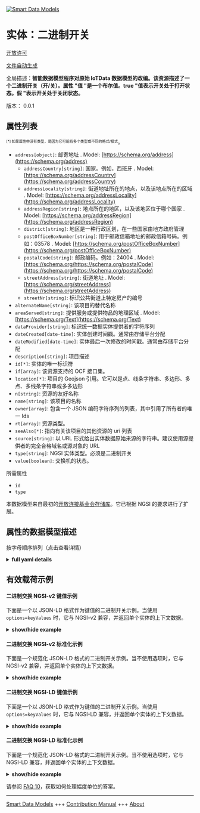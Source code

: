 <!-- 10-Header -->    
[![Smart Data Models](https://smartdatamodels.org/wp-content/uploads/2022/01/SmartDataModels_logo.png "Logo")](https://smartdatamodels.org)    
实体：二进制开关    
========<!-- /10-Header -->    
<!-- 15-License -->    
[开放许可](https://github.com/smart-data-models//dataModel.OCF/blob/master/BinarySwitch/LICENSE.md)    
[文件自动生成](https://docs.google.com/presentation/d/e/2PACX-1vTs-Ng5dIAwkg91oTTUdt8ua7woBXhPnwavZ0FxgR8BsAI_Ek3C5q97Nd94HS8KhP-r_quD4H0fgyt3/pub?start=false&loop=false&delayms=3000#slide=id.gb715ace035_0_60)    
<!-- /15-License -->    
<!-- 20-Description -->    
全局描述：**智能数据模型程序对原始 IoTData 数据模型的改编。该资源描述了一个二进制开关（开/关）。属性 "值 "是一个布尔值。true "值表示开关处于打开状态。假 "表示开关处于关闭状态。**    
版本： 0.0.1    
<!-- /20-Description -->    
<!-- 30-PropertiesList -->    
## 属性列表    
<sup><sub>[*] 如果属性中没有类型，是因为它可能有多个类型或不同的格式/模式</sub></sup>。    
- `address[object]`: 邮寄地址  . Model: [https://schema.org/address](https://schema.org/address)	- `addressCountry[string]`: 国家。例如，西班牙  . Model: [https://schema.org/addressCountry](https://schema.org/addressCountry)    
	- `addressLocality[string]`: 街道地址所在的地点，以及该地点所在的区域  . Model: [https://schema.org/addressLocality](https://schema.org/addressLocality)    
	- `addressRegion[string]`: 地点所在的地区，以及该地区位于哪个国家  . Model: [https://schema.org/addressRegion](https://schema.org/addressRegion)    
	- `district[string]`: 地区是一种行政区划，在一些国家由地方政府管理      
	- `postOfficeBoxNumber[string]`: 用于邮政信箱地址的邮政信箱号码。例如：03578  . Model: [https://schema.org/postOfficeBoxNumber](https://schema.org/postOfficeBoxNumber)    
	- `postalCode[string]`: 邮政编码。例如：24004  . Model: [https://schema.org/https://schema.org/postalCode](https://schema.org/https://schema.org/postalCode)    
	- `streetAddress[string]`: 街道地址  . Model: [https://schema.org/streetAddress](https://schema.org/streetAddress)    
	- `streetNr[string]`: 标识公共街道上特定房产的编号      
- `alternateName[string]`: 该项目的替代名称  - `areaServed[string]`: 提供服务或提供物品的地理区域  . Model: [https://schema.org/Text](https://schema.org/Text)- `dataProvider[string]`: 标识统一数据实体提供者的字符序列  - `dateCreated[date-time]`: 实体创建时间戳。通常由存储平台分配  - `dateModified[date-time]`: 实体最后一次修改的时间戳。通常由存储平台分配  - `description[string]`: 项目描述  - `id[*]`: 实体的唯一标识符  - `if[array]`: 该资源支持的 OCF 接口集。  - `location[*]`: 项目的 Geojson 引用。它可以是点、线条字符串、多边形、多点、多线条字符串或多多边形  - `n[string]`: 资源的友好名称  - `name[string]`: 该项目的名称  - `owner[array]`: 包含一个 JSON 编码字符序列的列表，其中引用了所有者的唯一 Ids  - `rt[array]`: 资源类型。  - `seeAlso[*]`: 指向有关该项目的其他资源的 uri 列表  - `source[string]`: 以 URL 形式给出实体数据原始来源的字符串。建议使用源提供者的完全合格域名或源对象的 URL  - `type[string]`: NGSI 实体类型。必须是二进制开关  - `value[boolean]`: 交换机的状态。  <!-- /30-PropertiesList -->    
<!-- 35-RequiredProperties -->    
所需属性    
- `id`  - `type`  <!-- /35-RequiredProperties -->    
<!-- 40-RequiredProperties -->    
本数据模型来自最初的[开放连接基金会存储库](https://github.com/openconnectivityfoundation/IoTDataModels)。它已根据 NGSI 的要求进行了扩展。    
<!-- /40-RequiredProperties -->    
<!-- 50-DataModelHeader -->    
## 属性的数据模型描述    
按字母顺序排列（点击查看详情）    
<!-- /50-DataModelHeader -->    
<!-- 60-ModelYaml -->    
<details><summary><strong>full yaml details</strong></summary>      
```yaml    
BinarySwitch:      
  description: 'Smart Data Models Program adaptation of the original IoTData data Models. This Resource describes a binary switch (on/off). The Property ''value'' is a boolean. A value of ''true'' means that the switch is on. A value of ''false'' means that the switch is off. '      
  properties:      
    address:      
      description: The mailing address      
      properties:      
        addressCountry:      
          description: 'The country. For example, Spain'      
          type: string      
          x-ngsi:      
            model: https://schema.org/addressCountry      
            type: Property      
        addressLocality:      
          description: 'The locality in which the street address is, and which is in the region'      
          type: string      
          x-ngsi:      
            model: https://schema.org/addressLocality      
            type: Property      
        addressRegion:      
          description: 'The region in which the locality is, and which is in the country'      
          type: string      
          x-ngsi:      
            model: https://schema.org/addressRegion      
            type: Property      
        district:      
          description: 'A district is a type of administrative division that, in some countries, is managed by the local government'      
          type: string      
          x-ngsi:      
            type: Property      
        postOfficeBoxNumber:      
          description: 'The post office box number for PO box addresses. For example, 03578'      
          type: string      
          x-ngsi:      
            model: https://schema.org/postOfficeBoxNumber      
            type: Property      
        postalCode:      
          description: 'The postal code. For example, 24004'      
          type: string      
          x-ngsi:      
            model: https://schema.org/https://schema.org/postalCode      
            type: Property      
        streetAddress:      
          description: The street address      
          type: string      
          x-ngsi:      
            model: https://schema.org/streetAddress      
            type: Property      
        streetNr:      
          description: Number identifying a specific property on a public street      
          type: string      
          x-ngsi:      
            type: Property      
      type: object      
      x-ngsi:      
        model: https://schema.org/address      
        type: Property      
    alternateName:      
      description: An alternative name for this item      
      type: string      
      x-ngsi:      
        type: Property      
    areaServed:      
      description: The geographic area where a service or offered item is provided      
      type: string      
      x-ngsi:      
        model: https://schema.org/Text      
        type: Property      
    dataProvider:      
      description: A sequence of characters identifying the provider of the harmonised data entity      
      type: string      
      x-ngsi:      
        type: Property      
    dateCreated:      
      description: Entity creation timestamp. This will usually be allocated by the storage platform      
      format: date-time      
      type: string      
      x-ngsi:      
        type: Property      
    dateModified:      
      description: Timestamp of the last modification of the entity. This will usually be allocated by the storage platform      
      format: date-time      
      type: string      
      x-ngsi:      
        type: Property      
    description:      
      description: A description of this item      
      type: string      
      x-ngsi:      
        type: Property      
    id:      
      anyOf:      
        - description: Identifier format of any NGSI entity      
          maxLength: 256      
          minLength: 1      
          pattern: ^[\w\-\.\{\}\$\+\*\[\]`|~^@!,:\\]+$      
          type: string      
          x-ngsi:      
            type: Property      
        - description: Identifier format of any NGSI entity      
          format: uri      
          type: string      
          x-ngsi:      
            type: Property      
      description: Unique identifier of the entity      
      x-ngsi:      
        type: Property      
    if:      
      description: The OCF Interface set supported by this Resource.      
      items:      
        enum:      
          - oic.if.a      
          - oic.if.baseline      
        type: string      
      minItems: 2      
      readOnly: true      
      type: array      
      uniqueItems: true      
      x-ngsi:      
        type: Property      
    location:      
      description: 'Geojson reference to the item. It can be Point, LineString, Polygon, MultiPoint, MultiLineString or MultiPolygon'      
      oneOf:      
        - description: Geojson reference to the item. Point      
          properties:      
            bbox:      
              items:      
                type: number      
              minItems: 4      
              type: array      
            coordinates:      
              items:      
                type: number      
              minItems: 2      
              type: array      
            type:      
              enum:      
                - Point      
              type: string      
          required:      
            - type      
            - coordinates      
          title: GeoJSON Point      
          type: object      
          x-ngsi:      
            type: GeoProperty      
        - description: Geojson reference to the item. LineString      
          properties:      
            bbox:      
              items:      
                type: number      
              minItems: 4      
              type: array      
            coordinates:      
              items:      
                items:      
                  type: number      
                minItems: 2      
                type: array      
              minItems: 2      
              type: array      
            type:      
              enum:      
                - LineString      
              type: string      
          required:      
            - type      
            - coordinates      
          title: GeoJSON LineString      
          type: object      
          x-ngsi:      
            type: GeoProperty      
        - description: Geojson reference to the item. Polygon      
          properties:      
            bbox:      
              items:      
                type: number      
              minItems: 4      
              type: array      
            coordinates:      
              items:      
                items:      
                  items:      
                    type: number      
                  minItems: 2      
                  type: array      
                minItems: 4      
                type: array      
              type: array      
            type:      
              enum:      
                - Polygon      
              type: string      
          required:      
            - type      
            - coordinates      
          title: GeoJSON Polygon      
          type: object      
          x-ngsi:      
            type: GeoProperty      
        - description: Geojson reference to the item. MultiPoint      
          properties:      
            bbox:      
              items:      
                type: number      
              minItems: 4      
              type: array      
            coordinates:      
              items:      
                items:      
                  type: number      
                minItems: 2      
                type: array      
              type: array      
            type:      
              enum:      
                - MultiPoint      
              type: string      
          required:      
            - type      
            - coordinates      
          title: GeoJSON MultiPoint      
          type: object      
          x-ngsi:      
            type: GeoProperty      
        - description: Geojson reference to the item. MultiLineString      
          properties:      
            bbox:      
              items:      
                type: number      
              minItems: 4      
              type: array      
            coordinates:      
              items:      
                items:      
                  items:      
                    type: number      
                  minItems: 2      
                  type: array      
                minItems: 2      
                type: array      
              type: array      
            type:      
              enum:      
                - MultiLineString      
              type: string      
          required:      
            - type      
            - coordinates      
          title: GeoJSON MultiLineString      
          type: object      
          x-ngsi:      
            type: GeoProperty      
        - description: Geojson reference to the item. MultiLineString      
          properties:      
            bbox:      
              items:      
                type: number      
              minItems: 4      
              type: array      
            coordinates:      
              items:      
                items:      
                  items:      
                    items:      
                      type: number      
                    minItems: 2      
                    type: array      
                  minItems: 4      
                  type: array      
                type: array      
              type: array      
            type:      
              enum:      
                - MultiPolygon      
              type: string      
          required:      
            - type      
            - coordinates      
          title: GeoJSON MultiPolygon      
          type: object      
          x-ngsi:      
            type: GeoProperty      
      x-ngsi:      
        type: GeoProperty      
    n:      
      description: Friendly name of the Resource      
      maxLength: 64      
      readOnly: true      
      type: string      
      x-ngsi:      
        type: Property      
    name:      
      description: The name of this item      
      type: string      
      x-ngsi:      
        type: Property      
    owner:      
      description: A List containing a JSON encoded sequence of characters referencing the unique Ids of the owner(s)      
      items:      
        anyOf:      
          - description: Identifier format of any NGSI entity      
            maxLength: 256      
            minLength: 1      
            pattern: ^[\w\-\.\{\}\$\+\*\[\]`|~^@!,:\\]+$      
            type: string      
            x-ngsi:      
              type: Property      
          - description: Identifier format of any NGSI entity      
            format: uri      
            type: string      
            x-ngsi:      
              type: Property      
        description: Unique identifier of the entity      
        x-ngsi:      
          type: Property      
      type: array      
      x-ngsi:      
        type: Property      
    rt:      
      description: The Resource Type.      
      items:      
        enum:      
          - oic.r.switch.binary      
        maxLength: 64      
        type: string      
      minItems: 1      
      readOnly: true      
      type: array      
      uniqueItems: true      
      x-ngsi:      
        type: Property      
    seeAlso:      
      description: list of uri pointing to additional resources about the item      
      oneOf:      
        - items:      
            format: uri      
            type: string      
          minItems: 1      
          type: array      
        - format: uri      
          type: string      
      x-ngsi:      
        type: Property      
    source:      
      description: 'A sequence of characters giving the original source of the entity data as a URL. Recommended to be the fully qualified domain name of the source provider, or the URL to the source object'      
      type: string      
      x-ngsi:      
        type: Property      
    type:      
      description: NGSI entity type. It has to be BinarySwitch      
      enum:      
        - BinarySwitch      
      type: string      
      x-ngsi:      
        type: Property      
    value:      
      description: The status of the switch.      
      type: boolean      
      x-ngsi:      
        type: Property      
  required:      
    - id      
    - type      
  type: object      
  x-derived-from: https://github.com/OpenInterConnect/IoTDataModels/blob/master/BinarySwitchResURI.swagger.json      
  x-disclaimer: 'Redistribution and use in source and binary forms, with or without modification, are permitted  provided that the license conditions are met. Copyleft (c) 2022 Contributors to Smart Data Models Program'      
  x-license-url: https://github.com/smart-data-models/dataModel.OCF/blob/master/BinarySwitch/LICENSE.md      
  x-model-schema: https://smart-data-models.github.io/dataModel.IoTDataModels/BinarySwitch/schema.json      
  x-model-tags: OCF      
  x-version: 0.0.1      
```    
</details>      
<!-- /60-ModelYaml -->    
<!-- 70-MiddleNotes -->    
<!-- /70-MiddleNotes -->    
<!-- 80-Examples -->    
## 有效载荷示例    
#### 二进制交换 NGSI-v2 键值示例    
下面是一个以 JSON-LD 格式作为键值的二进制开关示例。当使用 `options=keyValues` 时，它与 NGSI-v2 兼容，并返回单个实体的上下文数据。    
<details><summary><strong>show/hide example</strong></summary>      
```json  
{  
  "id": "urn:ngsi-ld:BinarySwitch:id:KSRN:63934709",  
  "dateCreated": "2004-04-11T04:25:15Z",  
  "dateModified": "1977-08-07T15:24:17Z",  
  "source": "Style recent network economy exactly more ground international. Building t",  
  "name": "Total quite",  
  "alternateName": "Late term particul",  
  "description": "",  
  "dataProvider": "Mind first charge base position them peace. Page reflect ok unit see west thank. Personal ball father capital.",  
  "owner": [  
    "urn:ngsi-ld:BinarySwitch:items:PJOQ:56642349",  
    "urn:ngsi-ld:BinarySwitch:items:SODH:76834134"  
  ],  
  "seeAlso": [  
    "urn:ngsi-ld:BinarySwitch:items:LFIE:84485764"  
  ],  
  "location": {  
    "type": "Point",  
    "coordinates": [  
      -36.911266,  
      152.471699  
    ]  
  },  
  "address": {  
    "streetAddress": "Weight employee manage go prove commercial. Follow shake source way. Bill there within benef",  
    "addressLocality": "Arrive study participant knowledge. Service industry bed avoid first edge occur. Color collection area lay community training focus.",  
    "addressRegion": "Sense lose fine business leader own. More possible end arrive under address. Early cri",  
    "addressCountry": "Price response team radio stop.",  
    "postalCode": "Rise blue history establish red.",  
    "postOfficeBoxNumber": "From su",  
    "streetNr": "Another wait game need team house other very. Strategy body police leave. Event late car range common guess.",  
    "district": "High garden far evidence you want explain. To player week approach tonight whether close."  
  },  
  "areaServed": "Serve until whatever drive. Southern method up ",  
  "rt": [  
    "oic.r.switch.binary"  
  ],  
  "value": false,  
  "n": "Age j",  
  "if": [  
    "oic.if.baseline",  
    "oic.if.a"  
  ],  
  "type": "BinarySwitch"  
}  
```  
</details>    
#### 二进制交换 NGSI-v2 标准化示例    
下面是一个规范化 JSON-LD 格式的二进制开关示例。当不使用选项时，它与 NGSI-v2 兼容，并返回单个实体的上下文数据。    
<details><summary><strong>show/hide example</strong></summary>      
```json  
{  
  "id": "urn:ngsi-ld:BinarySwitch:id:KSRN:63934709",  
  "dateCreated": {  
    "type": "DateTime",  
    "value": "2004-04-11T04:25:15Z"  
  },  
  "dateModified": {  
    "type": "DateTime",  
    "value": "1977-08-07T15:24:17Z"  
  },  
  "source": {  
    "type": "Text",  
    "value": "Style recent network economy exactly more ground international. Building t"  
  },  
  "name": {  
    "type": "Text",  
    "value": "Total quite"  
  },  
  "alternateName": {  
    "type": "Text",  
    "value": "Late term particul"  
  },  
  "description": {  
    "type": "Text",  
    "value": ""  
  },  
  "dataProvider": {  
    "type": "Text",  
    "value": "Mind first charge base position them peace. Page reflect ok unit see west thank. Personal ball father capital."  
  },  
  "owner": {  
    "type": "StructuredValue",  
    "value": [  
      "urn:ngsi-ld:BinarySwitch:items:PJOQ:56642349",  
      "urn:ngsi-ld:BinarySwitch:items:SODH:76834134"  
    ]  
  },  
  "seeAlso": {  
    "type": "StructuredValue",  
    "value": [  
      "urn:ngsi-ld:BinarySwitch:items:LFIE:84485764"  
    ]  
  },  
  "location": {  
    "type": "geo:json",  
    "value": {  
      "type": "Point",  
      "coordinates": [  
        -36.911266,  
        152.471699  
      ]  
    }  
  },  
  "address": {  
    "type": "StructuredValue",  
    "value": {  
      "streetAddress": "Weight employee manage go prove commercial. Follow shake source way. Bill there within benef",  
      "addressLocality": "Arrive study participant knowledge. Service industry bed avoid first edge occur. Color collection area lay community training focus.",  
      "addressRegion": "Sense lose fine business leader own. More possible end arrive under address. Early cri",  
      "addressCountry": "Price response team radio stop.",  
      "postalCode": "Rise blue history establish red.",  
      "postOfficeBoxNumber": "From su",  
      "streetNr": "Another wait game need team house other very. Strategy body police leave. Event late car range common guess.",  
      "district": "High garden far evidence you want explain. To player week approach tonight whether close."  
    }  
  },  
  "areaServed": {  
    "type": "Text",  
    "value": "Serve until whatever drive. Southern method up "  
  },  
  "rt": {  
    "type": "StructuredValue",  
    "value": [  
      "oic.r.switch.binary"  
    ]  
  },  
  "value": {  
    "type": "Boolean",  
    "value": false  
  },  
  "n": {  
    "type": "Text",  
    "value": "Age j"  
  },  
  "if": {  
    "type": "StructuredValue",  
    "value": [  
      "oic.if.baseline",  
      "oic.if.a"  
    ]  
  },  
  "type": "BinarySwitch"  
}  
```  
</details>    
#### 二进制交换 NGSI-LD 键值示例    
下面是一个以 JSON-LD 格式作为键值的二进制开关示例。当使用 `options=keyValues` 时，它与 NGSI-LD 兼容，并返回单个实体的上下文数据。    
<details><summary><strong>show/hide example</strong></summary>      
```json  
{  
  "id": "urn:ngsi-ld:BinarySwitch:id:KSRN:63934709",  
  "dateCreated": "2004-04-11T04:25:15Z",  
  "dateModified": "1977-08-07T15:24:17Z",  
  "source": "Style recent network economy exactly more ground international. Building t",  
  "name": "Total quite",  
  "alternateName": "Late term particul",  
  "description": "",  
  "dataProvider": "Mind first charge base position them peace. Page reflect ok unit see west thank. Personal ball father capital.",  
  "owner": [  
    "urn:ngsi-ld:BinarySwitch:items:PJOQ:56642349",  
    "urn:ngsi-ld:BinarySwitch:items:SODH:76834134"  
  ],  
  "seeAlso": [  
    "urn:ngsi-ld:BinarySwitch:items:LFIE:84485764"  
  ],  
  "location": {  
    "type": "Point",  
    "coordinates": [  
      -36.911266,  
      152.471699  
    ]  
  },  
  "address": {  
    "streetAddress": "Weight employee manage go prove commercial. Follow shake source way. Bill there within benef",  
    "addressLocality": "Arrive study participant knowledge. Service industry bed avoid first edge occur. Color collection area lay community training focus.",  
    "addressRegion": "Sense lose fine business leader own. More possible end arrive under address. Early cri",  
    "addressCountry": "Price response team radio stop.",  
    "postalCode": "Rise blue history establish red.",  
    "postOfficeBoxNumber": "From su",  
    "streetNr": "Another wait game need team house other very. Strategy body police leave. Event late car range common guess.",  
    "district": "High garden far evidence you want explain. To player week approach tonight whether close."  
  },  
  "areaServed": "Serve until whatever drive. Southern method up ",  
  "rt": [  
    "oic.r.switch.binary"  
  ],  
  "value": false,  
  "n": "Age j",  
  "if": [  
    "oic.if.baseline",  
    "oic.if.a"  
  ],  
  "type": "BinarySwitch",  
  "@context": [  
    "https://smartdatamodels.org/context.jsonld"  
  ]  
}  
```  
</details>    
#### 二进制交换 NGSI-LD 标准化示例    
下面是一个规范化 JSON-LD 格式的二进制开关示例。当不使用选项时，它与 NGSI-LD 兼容，并返回单个实体的上下文数据。    
<details><summary><strong>show/hide example</strong></summary>      
```json  
{  
    "id": "urn:ngsi-ld:BinarySwitch:id:KSRN:63934709",  
    "dateCreated": {  
        "type": "Property",  
        "value": {  
            "@type": "DateTime",  
            "@value": "2004-04-11T04:25:15Z"  
        }  
    },  
    "dateModified": {  
        "type": "Property",  
        "value": {  
            "@type": "DateTime",  
            "@value": "1977-08-07T15:24:17Z"  
        }  
    },  
    "source": {  
        "type": "Property",  
        "value": "Style recent network economy exactly more ground international. Building t"  
    },  
    "name": {  
        "type": "Property",  
        "value": "Total quite"  
    },  
    "alternateName": {  
        "type": "Property",  
        "value": "Late term particul"  
    },  
    "description": {  
        "type": "Property",  
        "value": ""  
    },  
    "dataProvider": {  
        "type": "Property",  
        "value": "Mind first charge base position them peace. Page reflect ok unit see west thank. Personal ball father capital."  
    },  
    "owner": {  
        "type": "Property",  
        "value": [  
            "urn:ngsi-ld:BinarySwitch:items:PJOQ:56642349",  
            "urn:ngsi-ld:BinarySwitch:items:SODH:76834134"  
        ]  
    },  
    "seeAlso": {  
        "type": "Property",  
        "value": [  
            "urn:ngsi-ld:BinarySwitch:items:LFIE:84485764"  
        ]  
    },  
    "location": {  
        "type": "GeoProperty",  
        "value": {  
            "type": "Point",  
            "coordinates": [  
                -36.911266,  
                152.471699  
            ]  
        }  
    },  
    "address": {  
        "type": "Property",  
        "value": {  
            "streetAddress": "Weight employee manage go prove commercial. Follow shake source way. Bill there within benef",  
            "addressLocality": "Arrive study participant knowledge. Service industry bed avoid first edge occur. Color collection area lay community training focus.",  
            "addressRegion": "Sense lose fine business leader own. More possible end arrive under address. Early cri",  
            "addressCountry": "Price response team radio stop.",  
            "postalCode": "Rise blue history establish red.",  
            "postOfficeBoxNumber": "From su",  
            "streetNr": "Another wait game need team house other very. Strategy body police leave. Event late car range common guess.",  
            "district": "High garden far evidence you want explain. To player week approach tonight whether close."  
        }  
    },  
    "areaServed": {  
        "type": "Property",  
        "value": "Serve until whatever drive. Southern method up "  
    },  
    "rt": {  
        "type": "Property",  
        "value": [  
            "oic.r.switch.binary"  
        ]  
    },  
    "value": {  
        "type": "Property",  
        "value": false  
    },  
    "n": {  
        "type": "Property",  
        "value": "Age j"  
    },  
    "if": {  
        "type": "Property",  
        "value": [  
            "oic.if.baseline",  
            "oic.if.a"  
        ]  
    },  
    "type": "BinarySwitch",  
    "@context": [  
        "https://smartdatamodels.org/context.jsonld"  
    ]  
}  
```  
</details><!-- /80-Examples -->    
<!-- 90-FooterNotes -->    
<!-- /90-FooterNotes -->    
<!-- 95-Units -->    
请参阅 [FAQ 10](https://smartdatamodels.org/index.php/faqs/)，获取如何处理幅度单位的答案。    
<!-- /95-Units -->    
<!-- 97-LastFooter -->    
---    
[Smart Data Models](https://smartdatamodels.org) +++ [Contribution Manual](https://bit.ly/contribution_manual) +++ [About](https://bit.ly/Introduction_SDM)<!-- /97-LastFooter -->    
